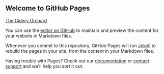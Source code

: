 ## Welcome to GitHub Pages

[The Cidery Orchard](https://creaturenex.github.io/CideryOrchard/)


You can use the [editor on GitHub](https://github.com/creaturenex/CideryOrchard/edit/main/README.md) to maintain and preview the content for your website in Markdown files.

Whenever you commit to this repository, GitHub Pages will run [Jekyll](https://jekyllrb.com/) to rebuild the pages in your site, from the content in your Markdown files.

Having trouble with Pages? Check out our [documentation](https://docs.github.com/categories/github-pages-basics/) or [contact support](https://support.github.com/contact) and we’ll help you sort it out.
